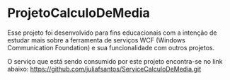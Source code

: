 # ProjetoCalculoDeMedia
Esse projeto foi desenvolvido para fins educacionais com a intenção de estudar 
mais sobre a ferramenta de serviços WCF (Windows Communication Foundation) e sua funcionalidade
com outros projetos.

O serviço que está sendo consumido por este projeto encontra-se no link abaixo:
https://github.com/juliafsantos/ServiceCalculoDeMedia.git
